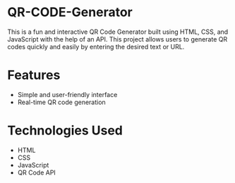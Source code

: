 # QR-CODE-Generator
This is a fun and interactive QR Code Generator built using HTML, CSS, and JavaScript with the help of an API. This project allows users to generate QR codes quickly and easily by entering the desired text or URL.


# Features
 * Simple and user-friendly interface
 * Real-time QR code generation
# Technologies Used
 * HTML
 * CSS
 * JavaScript
 * QR Code API
